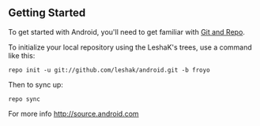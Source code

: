 Getting Started
---------------

To get started with Android, you'll need to get
familiar with [Git and Repo](http://source.android.com/download/using-repo).

To initialize your local repository using the LeshaK's trees, use a command like this:

    repo init -u git://github.com/leshak/android.git -b froyo

Then to sync up:

    repo sync

For more info http://source.android.com

